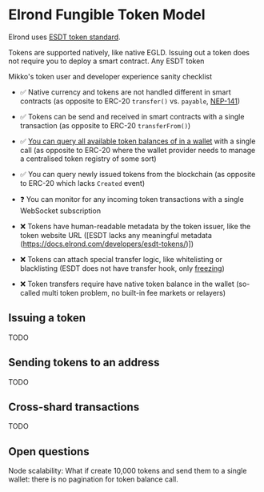 # Elrond Fungible Token Model

Elrond uses [ESDT token standard](https://docs.elrond.com/developers/esdt-tokens/).

Tokens are supported natively, like native EGLD. Issuing out a token does not require you to deploy a smart contract. Any ESDT token 

Mikko's token user and developer experience sanity checklist

* ✅ Native currency and tokens are not handled different in smart contracts (as opposite to ERC-20 `transfer()` vs. `payable`, [NEP-141](https://github.com/near/NEPs/discussions/146))

* ✅ Tokens can be send and received in smart contracts with a single transaction (as opposite to ERC-20 `transferFrom()`)

* ✅ [You can query all available token balances of in a wallet](https://docs.elrond.com/developers/esdt-tokens/#get-all-esdt-tokens-for-an-address) with a single call (as opposite to ERC-20 where the wallet provider needs to manage a centralised token registry of some sort)

* ✅ You can query newly issued tokens from the blockchain (as opposite to ERC-20 which lacks `Created` event)

* ❓ You can monitor for any incoming token transactions with a single WebSocket subscription

* ❌ Tokens have human-readable metadata by the token issuer, like the token website URL ([ESDT lacks any meaningful metadata (https://docs.elrond.com/developers/esdt-tokens/)])

* ❌ Tokens can attach special transfer logic, like whitelisting or blacklisting (ESDT does not have transfer hook, only [freezing](https://docs.elrond.com/developers/esdt-tokens/#freezing-and-unfreezing))
 
* ❌ Token transfers require have native token balance in the wallet (so-called multi token problem, no built-in fee markets or relayers)

## Issuing a token

TODO

## Sending tokens to an address

TODO

## Cross-shard transactions

TODO

## Open questions

Node scalability: What if create 10,000 tokens and send them to a single wallet: there is no pagination for token balance call.
